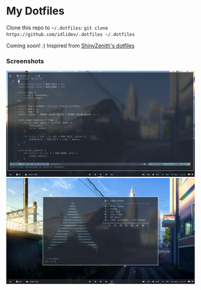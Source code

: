 # My Dotfiles

Clone this repo to `~/.dotfiles`: `git clone https://github.com/idlidev/.dotfiles ~/.dotfiles`

Coming soon! :)
Inspired from [ShinyZenith's dotfiles](https://github.com/shinyzenith/old-xorg-dotfiles)

### Screenshots

![Alt text](./.assets/screenshots/ss2.png "Screenshot 1")
![Alt text](./.assets/screenshots/ss3.png "Screenshot 2")
